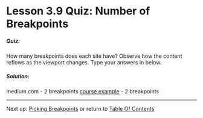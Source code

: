 # Lesson 3.9 Quiz: Number of Breakpoints

##### Quiz:
How many breakpoints does each site have? Observe how the content reflows as the viewport changes. Type your answers in below.

##### Solution:
medium.com - 2 breakpoints
[course example](http://udacity.github.io/RWDF-samples/Lesson3/media-queries/min-max-width.html) - 2 breakpoints

- - -
Next up: [Picking Breakpoints](ND024_Part2_Lesson03_10.md) or return to [Table Of Contents](./ND024_TableOfContents.md)
